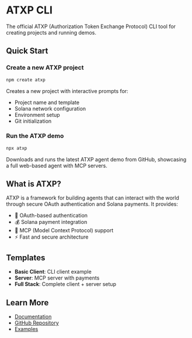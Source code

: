 # ATXP CLI

The official ATXP (Authorization Token Exchange Protocol) CLI tool for creating projects and running demos.

## Quick Start

### Create a new ATXP project
```bash
npm create atxp
```
Creates a new project with interactive prompts for:
- Project name and template
- Solana network configuration  
- Environment setup
- Git initialization

### Run the ATXP demo
```bash
npx atxp
```
Downloads and runs the latest ATXP agent demo from GitHub, showcasing a full web-based agent with MCP servers.

## What is ATXP?

ATXP is a framework for building agents that can interact with the world through secure OAuth authentication and Solana payments. It provides:

- 🔐 OAuth-based authentication
- 💰 Solana payment integration  
- 🤖 MCP (Model Context Protocol) support
- ⚡ Fast and secure architecture

## Templates

- **Basic Client**: CLI client example
- **Server**: MCP server with payments
- **Full Stack**: Complete client + server setup

## Learn More

- [Documentation](https://docs.atxp.ai)
- [GitHub Repository](https://github.com/atxp-dev/sdk)
- [Examples](https://github.com/atxp-dev/sdk/tree/main/examples)
